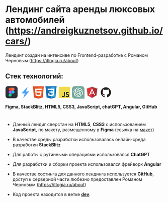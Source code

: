 # Лендинг сайта аренды люксовых автомобилей (https://andreigkuznetsov.github.io/cars/)
Лендинг создан на интенсиве по Frontend-разработке с Романом Черновым (https://itlogia.ru/about)

## Стек технологий:

![Firma](https://github.com/andreigkuznetsov/cookies/blob/main/img/figma.png) ![StackBlitz](https://github.com/andreigkuznetsov/cookies/blob/main/img/stackblitz.png) ![HTML5](https://github.com/andreigkuznetsov/cookies/blob/main/img/html.png) ![CSS](https://github.com/andreigkuznetsov/cookies/blob/main/img/css.png) ![JavaScript](https://github.com/andreigkuznetsov/cookies/blob/main/img/js.png) ![chatGPT](https://github.com/andreigkuznetsov/cookies/blob/main/img/ChatGPT.png) ![Angular](https://github.com/andreigkuznetsov/cookies/blob/main/img//angular.png) ![GitHub](https://github.com/andreigkuznetsov/cookies/blob/main/img//Github.png)

<b>Figma, StackBlitz, HTML5, CSS3, JavaScript, chatGPT, Angular, GitHub</b>
#
- Данный лендиг сверстан на <b>HTML5</b>, <b>CSS3</b> с использованием <b>JavaScript</b>, по макету, размещенному в <b>Figma</b> (ссылка на [макет](https://www.figma.com/design/35rcfkCyO6BXxOPKOYoFt7/intensive?node-id=0-1&p=f&t=tehCJRHPzPb9b8GT-0))

- В качестве среды разработки использовалась онлайн-среда разработки <b>StackBlitz</b>

- Для работы с рутинными операциями использовался <b>ChatGPT</b>

- Для разработки и сборки проекта использовался фрейворк <b>Angular</b>

- В качестве хостинга для данного лендинга используется <b>GitHub</b>, доступ к серверной части любезно предоставлен Романом Черновым (https://itlogia.ru/about)

- Код проекта находится в ветке [<b>dev</b>](https://github.com/andreigkuznetsov/cars/tree/dev). 
